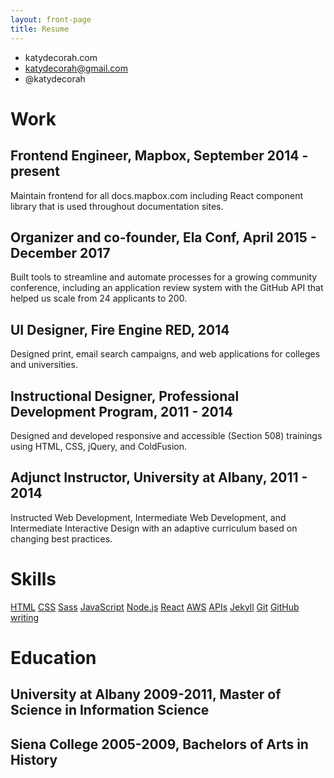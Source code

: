 ```yaml
---
layout: front-page
title: Resume
---
```


- katydecorah.com
- katydecorah@gmail.com
- @katydecorah

# Work

## **Frontend Engineer, Mapbox**, September 2014 - present

Maintain frontend for all docs.mapbox.com including React component library that is used throughout documentation sites.

## **Organizer and co-founder, Ela Conf**, April 2015 - December 2017

Built tools to streamline and automate processes for a growing community conference, including an application review system with the GitHub API that helped us scale from 24 applicants to 200.

## **UI Designer, Fire Engine RED**, 2014

Designed print, email search campaigns, and web applications for colleges and universities.

## **Instructional Designer, Professional Development Program**, 2011 - 2014

Designed and developed responsive and accessible (Section 508) trainings using HTML, CSS, jQuery, and ColdFusion.

## **Adjunct Instructor, University at Albany**, 2011 - 2014

Instructed Web Development, Intermediate Web Development, and Intermediate Interactive Design with an adaptive curriculum based on changing best practices.

# Skills

[HTML](/tags/#haml) [CSS](/tags/#css) [Sass](/tags/#sass) [JavaScript](/tags/#javascript) [Node.js](/tags/#node.js) [React](/tags/#react) [AWS](/tags/#aws) [APIs](/tags/#api) [Jekyll](/tags/#jekyll) [Git](/tags/#git) [GitHub](https://github.com/katydecorah) [writing](/tags/#writing)

# Education

## **University at Albany 2009-2011**, Master of Science in Information Science

## **Siena College 2005-2009**, Bachelors of Arts in History
